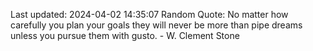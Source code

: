 Last updated: 2024-04-02 14:35:07
Random Quote: No matter how carefully you plan your goals they will never be more than pipe dreams unless you pursue them with gusto. - W. Clement Stone